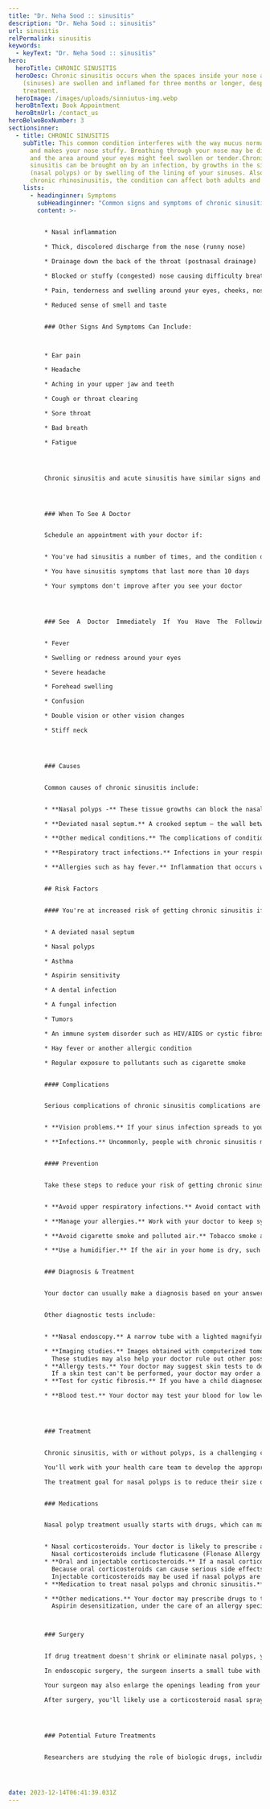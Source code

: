 ```yaml
---
title: "Dr. Neha Sood :: sinusitis"
description: "Dr. Neha Sood :: sinusitis"
url: sinusitis
relPermalink: sinusitis
keywords:
  - keyText: "Dr. Neha Sood :: sinusitis"
hero:
  heroTitle: CHRONIC SINUSITIS
  heroDesc: Chronic sinusitis occurs when the spaces inside your nose and head
    (sinuses) are swollen and inflamed for three months or longer, despite
    treatment.
  heroImage: /images/uploads/sinniutus-img.webp
  heroBtnText: Book Appointment
  heroBtnUrl: /contact_us
heroBelwoBoxNumber: 3
sectionsinner:
  - title: CHRONIC SINUSITIS
    subTitle: This common condition interferes with the way mucus normally drains,
      and makes your nose stuffy. Breathing through your nose may be difficult,
      and the area around your eyes might feel swollen or tender.Chronic
      sinusitis can be brought on by an infection, by growths in the sinuses
      (nasal polyps) or by swelling of the lining of your sinuses. Also called
      chronic rhinosinusitis, the condition can affect both adults and children.
    lists:
      - headinginner: Symptoms
        subHeadinginner: "Common signs and symptoms of chronic sinusitis include:"
        content: >-
          

          * Nasal inflammation

          * Thick, discolored discharge from the nose (runny nose)

          * Drainage down the back of the throat (postnasal drainage)

          * Blocked or stuffy (congested) nose causing difficulty breathing through your nose

          * Pain, tenderness and swelling around your eyes, cheeks, nose or forehead

          * Reduced sense of smell and taste


          ### Other Signs And Symptoms Can Include:



          * Ear pain

          * Headache

          * Aching in your upper jaw and teeth

          * Cough or throat clearing

          * Sore throat

          * Bad breath

          * Fatigue




          Chronic sinusitis and acute sinusitis have similar signs and symptoms. But acute sinusitis is a temporary infection of the sinuses often associated with a cold. The signs and symptoms of chronic sinusitis last at least 12 weeks, but you may have several episodes of acute sinusitis before developing chronic sinusitis. Fever isn't a common sign of chronic sinusitis, but you might have one with acute sinusitis.




          ### When To See A Doctor


          Schedule an appointment with your doctor if:


          * You've had sinusitis a number of times, and the condition doesn't respond to treatment

          * You have sinusitis symptoms that last more than 10 days

          * Your symptoms don't improve after you see your doctor




          ### See  A  Doctor  Immediately  If  You  Have  The  Following  Signs  or  Symptoms,  Which  Could Indicate  a  Serious  Infection:


          * Fever

          * Swelling or redness around your eyes

          * Severe headache

          * Forehead swelling

          * Confusion

          * Double vision or other vision changes

          * Stiff neck




          ### Causes


          Common causes of chronic sinusitis include:


          * **Nasal polyps -** These tissue growths can block the nasal passages or sinuses.

          * **Deviated nasal septum.** A crooked septum — the wall between the nostrils — may restrict or block sinus passages, making the symptoms of sinusitis worse.

          * **Other medical conditions.** The complications of conditions such as cystic fibrosis, HIV and other immune system-related diseases can lead to nasal blockage.

          * **Respiratory tract infections.** Infections in your respiratory tract — most commonly colds — can inflame and thicken your sinus membranes and block mucus drainage. These infections can be caused by viruses or bacteria.

          * **Allergies such as hay fever.** Inflammation that occurs with allergies can block your sinuses.


          ## Risk Factors


          #### You're at increased risk of getting chronic sinusitis if you have:


          * A deviated nasal septum

          * Nasal polyps

          * Asthma

          * Aspirin sensitivity

          * A dental infection

          * A fungal infection

          * Tumors

          * An immune system disorder such as HIV/AIDS or cystic fibrosis

          * Hay fever or another allergic condition

          * Regular exposure to pollutants such as cigarette smoke


          #### Complications


          Serious complications of chronic sinusitis complications are rare, but may include:


          * **Vision problems.** If your sinus infection spreads to your eye socket, it can cause reduced vision or possibly blindness that can be permanent.

          * **Infections.** Uncommonly, people with chronic sinusitis may develop inflammation of the membranes and fluid surrounding the brain and spinal cord (meningitis), an infection in the bones, or a serious skin infection.


          #### Prevention


          Take these steps to reduce your risk of getting chronic sinusitis:


          * **Avoid upper respiratory infections.** Avoid contact with people who have colds or who are sick with other infections. Wash your hands frequently with soap and water, especially before meals.

          * **Manage your allergies.** Work with your doctor to keep symptoms under control. Avoid exposure to things you're allergic to whenever possible.

          * **Avoid cigarette smoke and polluted air.** Tobacco smoke and air contaminants can irritate and inflame your lungs and nasal passages.

          * **Use a humidifier.** If the air in your home is dry, such as it is if you have forced hot air heat, adding moisture to the air may help prevent sinusitis. Be sure to keep the humidifier clean and free of mold with regular, thorough cleaning.


          ### Diagnosis & Treatment


          Your doctor can usually make a diagnosis based on your answers to questions about your symptoms, a general physical exam and an examination of your nose. Polyps may be visible with the aid of a simple lighted instrument.


          Other diagnostic tests include:


          * **Nasal endoscopy.** A narrow tube with a lighted magnifying lens or tiny camera (nasal endoscope) enables your doctor to perform a detailed examination inside your nose and sinuses.

          * **Imaging studies.** Images obtained with computerized tomography (CT) can help your doctor pinpoint the size and location of polyps in deeper areas of your sinuses and evaluate the extent of swelling and irritation (inflammation).\
            These studies may also help your doctor rule out other possible blockages in your nasal cavity, such as structural abnormalities or another type of cancerous or noncancerous growth.
          * **Allergy tests.** Your doctor may suggest skin tests to determine if allergies are contributing to chronic inflammation. With a skin prick test, tiny drops of allergy-causing agents (allergens) are pricked into the skin of your forearm or upper back. Your doctor or nurse then observes your skin for signs of allergic reactions.\
            If a skin test can't be performed, your doctor may order a blood test that screens for specific antibodies to various allergens.
          * **Test for cystic fibrosis.** If you have a child diagnosed with nasal polyps, your doctor may suggest testing for cystic fibrosis, an inherited condition affecting the glands that produce mucus, tears, sweat, saliva and digestive juices. The standard diagnostic test for cystic fibrosis is a noninvasive sweat test, which determines whether your child's perspiration is saltier than most people's sweat is.

          * **Blood test.** Your doctor may test your blood for low levels of vitamin D, which are associated with nasal polyps.




          ### Treatment


          Chronic sinusitis, with or without polyps, is a challenging condition to clear up completely.\

          You'll work with your health care team to develop the appropriate long-term treatment plan to manage your symptoms and to treat factors, such as allergies, that may contribute to chronic swelling (inflammation).\

          The treatment goal for nasal polyps is to reduce their size or eliminate them. Medications are usually the first approach. Surgery may sometimes be needed, but it may not provide a permanent solution because polyps tend to recur.


          ### Medications


          Nasal polyp treatment usually starts with drugs, which can make even large polyps shrink or disappear. Drug treatments may include:


          * Nasal corticosteroids. Your doctor is likely to prescribe a corticosteroid nasal spray to reduce swelling and irritation. This treatment may shrink the polyps or eliminate them completely.\
            Nasal corticosteroids include fluticasone (Flonase Allergy Relief, Flovent HFA, Xhance), budesonide (Rhinocort), mometasone (Nasonex, Asmanex HFA), triamcinolone (Nasacort Allergy 24HR), beclomethasone (Beconase AQ, Qvar Redihaler, Qnasl) and ciclesonide (Omnaris, Alvesco, Zetonna).
          * **Oral and injectable corticosteroids.** If a nasal corticosteroid isn't effective, your doctor may prescribe an oral corticosteroid, such as prednisone, either alone or in combination with a nasal spray.\
            Because oral corticosteroids can cause serious side effects, you usually take them only for a limited period.\
            Injectable corticosteroids may be used if nasal polyps are severe.
          * **Medication to treat nasal polyps and chronic sinusitis.** If you have nasal polyps and chronic sinusitis, your doctor may give you an injection of a medication called dupilumab (Dupixent) to treat your condition. This medication may reduce the size of the nasal polyps and lessen congestion.

          * **Other medications.** Your doctor may prescribe drugs to treat conditions that contribute to long-term swelling in your sinuses or nasal passages. These may include antihistamines to treat allergies and antibiotics to treat a chronic or recurring infection.\
            Aspirin desensitization, under the care of an allergy specialist with experience in desensitization, may benefit some patients with nasal polyps and aspirin sensitivity. The treatment involves gradually increasing the amount of aspirin you take while under a doctor's care in a hospital or clinic to help your body tolerate taking aspirin long term.



          ### Surgery


          If drug treatment doesn't shrink or eliminate nasal polyps, you may need endoscopic surgery to remove polyps and to correct problems with your sinuses that make them prone to inflammation and the development of polyps.\

          In endoscopic surgery, the surgeon inserts a small tube with a lighted magnifying lens or tiny camera (endoscope) into your nostrils and guides it into your sinus cavities. He or she uses tiny instruments to remove polyps and other substances that block the flow of fluids from your sinuses.\

          Your surgeon may also enlarge the openings leading from your sinuses to your nasal passages. Endoscopic surgery is usually performed as an outpatient procedure.\

          After surgery, you'll likely use a corticosteroid nasal spray to help prevent the recurrence of nasal polyps. Your doctor may also recommend the use of a saltwater (saline) rinse to promote healing after surgery.




          ### Potential Future Treatments


          Researchers are studying the role of biologic drugs, including medications that treat severe asthma, in helping reduce nasal polyps and relieve symptoms. Biologics work by targeting specific cells or proteins to reduce irritation and swelling. Early research suggests that the drugs may become options for people whose nasal polyps don't respond to corticosteroids or surgery.




date: 2023-12-14T06:41:39.031Z
---
```

